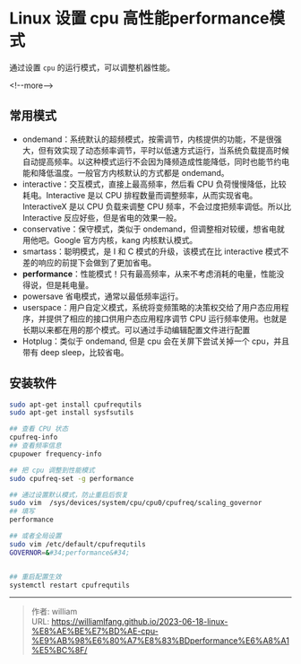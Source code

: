 # Linux 设置 cpu 高性能performance模式



通过设置 `cpu` 的运行模式，可以调整机器性能。

&lt;!--more--&gt;

## 常用模式

- ondemand：系统默认的超频模式，按需调节，内核提供的功能，不是很强大，但有效实现了动态频率调节，平时以低速方式运行，当系统负载提高时候自动提高频率。以这种模式运行不会因为降频造成性能降低，同时也能节约电能和降低温度。一般官方内核默认的方式都是 ondemand。
- interactive：交互模式，直接上最高频率，然后看 CPU 负荷慢慢降低，比较耗电。Interactive 是以 CPU 排程数量而调整频率，从而实现省电。InteractiveX 是以 CPU 负载来调整 CPU 频率，不会过度把频率调低。所以比 Interactive 反应好些，但是省电的效果一般。
- conservative：保守模式，类似于 ondemand，但调整相对较缓，想省电就用他吧。Google 官方内核，kang 内核默认模式。
- smartass：聪明模式，是 I 和 C 模式的升级，该模式在比 interactive 模式不差的响应的前提下会做到了更加省电。
- **performance**：性能模式！只有最高频率，从来不考虑消耗的电量，性能没得说，但是耗电量。
- powersave 省电模式，通常以最低频率运行。
- userspace：用户自定义模式，系统将变频策略的决策权交给了用户态应用程序，并提供了相应的接口供用户态应用程序调节 CPU 运行频率使用。也就是长期以来都在用的那个模式。可以通过手动编辑配置文件进行配置
- Hotplug：类似于 ondemand, 但是 cpu 会在关屏下尝试关掉一个 cpu，并且带有 deep sleep，比较省电。

## 安装软件

```bash
sudo apt-get install cpufrequtils
sudo apt-get install sysfsutils

## 查看 CPU 状态
cpufreq-info
## 查看频率信息
cpupower frequency-info

## 把 cpu 调整到性能模式
sudo cpufreq-set -g performance

## 通过设置默认模式，防止重启后恢复
sudo vim  /sys/devices/system/cpu/cpu0/cpufreq/scaling_governor
## 填写
performance

## 或者全局设置
sudo vim /etc/default/cpufrequtils
GOVERNOR=&#34;performance&#34;


## 重启配置生效
systemctl restart cpufrequtils
```


---

> 作者: william  
> URL: https://williamlfang.github.io/2023-06-18-linux-%E8%AE%BE%E7%BD%AE-cpu-%E9%AB%98%E6%80%A7%E8%83%BDperformance%E6%A8%A1%E5%BC%8F/  

